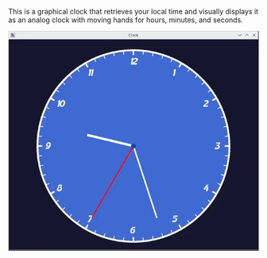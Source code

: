 This is a graphical clock that retrieves your local time and visually displays it as an analog clock with moving hands for hours, minutes, and seconds.

![Clock](Clock.gif)

